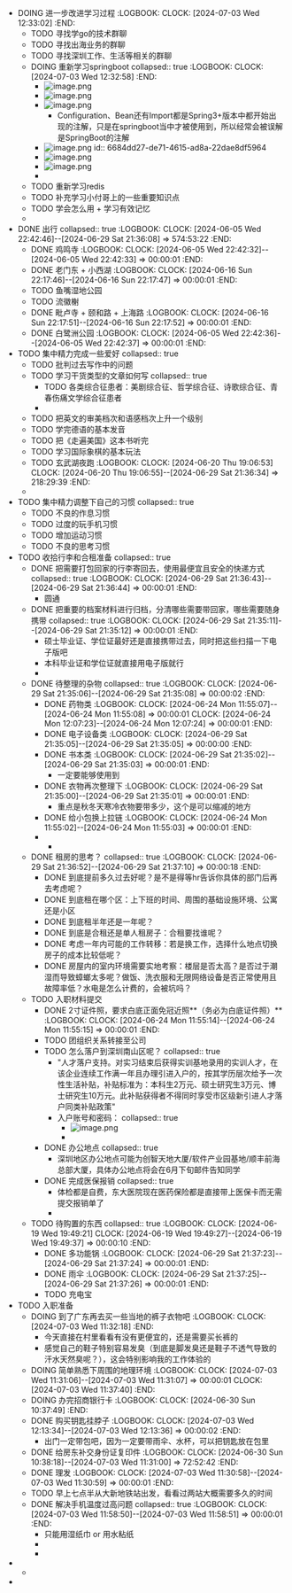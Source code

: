 - DOING 进一步改进学习过程
  :LOGBOOK:
  CLOCK: [2024-07-03 Wed 12:33:02]
  :END:
	- TODO 寻找学go的技术群聊
	- TODO 寻找出海业务的群聊
	- TODO 寻找深圳工作、生活等相关的群聊
	- DOING 重新学习springboot
	  collapsed:: true
	  :LOGBOOK:
	  CLOCK: [2024-07-03 Wed 12:32:58]
	  :END:
		- ![image.png](../assets/image_1719982655171_0.png)
		- ![image.png](../assets/image_1719983017850_0.png)
		- ![image.png](../assets/image_1719983336240_0.png)
			- Configuration、Bean还有Import都是Spring3+版本中都开始出现的注解，只是在springboot当中才被使用到，所以经常会被误解是SpringBoot的注解
		- ![image.png](../assets/image_1719984164780_0.png)
		  id:: 6684dd27-de71-4615-ad8a-22dae8df5964
		- ![image.png](../assets/image_1720001075157_0.png)
		- ![image.png](../assets/image_1720001903113_0.png)
		-
	- TODO 重新学习redis
	- TODO 补充学习小付哥上的一些重要知识点
	- TODO 学会怎么用 + 学习有效记忆
	-
- DONE 出行
  collapsed:: true
  :LOGBOOK:
  CLOCK: [2024-06-05 Wed 22:42:46]--[2024-06-29 Sat 21:36:08] =>  574:53:22
  :END:
	- DONE 鸡鸣寺
	  :LOGBOOK:
	  CLOCK: [2024-06-05 Wed 22:42:32]--[2024-06-05 Wed 22:42:33] =>  00:00:01
	  :END:
	- DONE 老门东 + 小西湖
	  :LOGBOOK:
	  CLOCK: [2024-06-16 Sun 22:17:46]--[2024-06-16 Sun 22:17:47] =>  00:00:01
	  :END:
	- TODO 鱼嘴湿地公园
	- TODO 流徽榭
	- DONE 毗卢寺 + 颐和路 + 上海路
	  :LOGBOOK:
	  CLOCK: [2024-06-16 Sun 22:17:51]--[2024-06-16 Sun 22:17:52] =>  00:00:01
	  :END:
	- DONE 白鹭洲公园
	  :LOGBOOK:
	  CLOCK: [2024-06-05 Wed 22:42:36]--[2024-06-05 Wed 22:42:37] =>  00:00:01
	  :END:
- TODO 集中精力完成一些爱好
  collapsed:: true
	- TODO 批判过去写作中的问题
	- TODO 学习干货类型的文章如何写
	  collapsed:: true
		- TODO 各类综合征患者：美剧综合征、哲学综合征、诗歌综合征、青春伤痛文学综合征患者
		-
	- TODO 把英文的审美档次和语感档次上升一个级别
	- TODO 学完德语的基本发音
	- TODO 把《走遍美国》这本书听完
	- TODO 学习国际象棋的基本玩法
	- TODO 玄武湖夜跑
	  :LOGBOOK:
	  CLOCK: [2024-06-20 Thu 19:06:53]
	  CLOCK: [2024-06-20 Thu 19:06:55]--[2024-06-29 Sat 21:36:34] =>  218:29:39
	  :END:
	-
- TODO 集中精力调整下自己的习惯
  collapsed:: true
	- TODO 不良的作息习惯
	- TODO 过度的玩手机习惯
	- TODO 增加运动习惯
	- TODO 不良的思考习惯
- TODO 收拾行李和合租准备
  collapsed:: true
	- DONE 把需要打包回家的行李寄回去，使用最便宜且安全的快递方式
	  collapsed:: true
	  :LOGBOOK:
	  CLOCK: [2024-06-29 Sat 21:36:43]--[2024-06-29 Sat 21:36:44] =>  00:00:01
	  :END:
		- 圆通
	- DONE 把重要的档案材料进行归档，分清哪些需要带回家，哪些需要随身携带
	  collapsed:: true
	  :LOGBOOK:
	  CLOCK: [2024-06-29 Sat 21:35:11]--[2024-06-29 Sat 21:35:12] =>  00:00:01
	  :END:
		- 硕士毕业证、学位证最好还是直接携带过去，同时把这些扫描一下电子版吧
		- 本科毕业证和学位证就直接用电子版就行
		-
	- DONE 待整理的杂物
	  collapsed:: true
	  :LOGBOOK:
	  CLOCK: [2024-06-29 Sat 21:35:06]--[2024-06-29 Sat 21:35:08] =>  00:00:02
	  :END:
		- DONE 药物类
		  :LOGBOOK:
		  CLOCK: [2024-06-24 Mon 11:55:07]--[2024-06-24 Mon 11:55:08] =>  00:00:01
		  CLOCK: [2024-06-24 Mon 12:07:23]--[2024-06-24 Mon 12:07:24] =>  00:00:01
		  :END:
		- DONE 电子设备类
		  :LOGBOOK:
		  CLOCK: [2024-06-29 Sat 21:35:05]--[2024-06-29 Sat 21:35:05] =>  00:00:00
		  :END:
		- DONE 书本类
		  :LOGBOOK:
		  CLOCK: [2024-06-29 Sat 21:35:02]--[2024-06-29 Sat 21:35:03] =>  00:00:01
		  :END:
			- 一定要能够使用到
		- DONE 衣物再次整理下
		  :LOGBOOK:
		  CLOCK: [2024-06-29 Sat 21:35:00]--[2024-06-29 Sat 21:35:01] =>  00:00:01
		  :END:
			- 重点是秋冬天寒冷衣物要带多少，这个是可以缩减的地方
		- DONE 给小包换上拉链
		  :LOGBOOK:
		  CLOCK: [2024-06-24 Mon 11:55:02]--[2024-06-24 Mon 11:55:03] =>  00:00:01
		  :END:
		-
			-
	- DONE 租房的思考？
	  collapsed:: true
	  :LOGBOOK:
	  CLOCK: [2024-06-29 Sat 21:36:52]--[2024-06-29 Sat 21:37:10] =>  00:00:18
	  :END:
		- DONE 到底提前多久过去好呢？是不是得等hr告诉你具体的部门后再去考虑呢？
		- DONE 到底租在哪个区：上下班的时间、周围的基础设施环境、公寓还是小区
		- DONE 到底租半年还是一年呢？
		- DONE 到底是合租还是单人租房子：合租要找谁呢？
		- DONE 考虑一年内可能的工作转移：若是换工作，选择什么地点切换房子的成本比较低呢？
		- DONE 房屋内的室内环境需要实地考察：楼层是否太高？是否过于潮湿而导致蟑螂太多呢？做饭、洗衣服和无限网络设备是否正常使用且故障率低？水电是怎么计费的，会被坑吗？
	- TODO 入职材料提交
		- DONE 2寸证件照，要求白底正面免冠近照**（务必为白底证件照）**
		  :LOGBOOK:
		  CLOCK: [2024-06-24 Mon 11:55:14]--[2024-06-24 Mon 11:55:15] =>  00:00:01
		  :END:
		- TODO 团组织关系转接至公司
		- TODO 怎么落户到深圳南山区呢？
		  collapsed:: true
			- "人才落户支持。对实习结束后获得实训基地录用的实训人才，在该企业连续工作满一年且办理引进入户的，按其学历层次给予一次性生活补贴，补贴标准为：本科生2万元、硕士研究生3万元、博士研究生10万元。此补贴获得者不得同时享受市区级新引进人才落户同类补贴政策"
			- 入户账号和密码：
			  collapsed:: true
				- ![image.png](../assets/image_1718806717839_0.png)
				-
		- DONE 办公地点
		  collapsed:: true
			- 深圳地区办公地点可能为创智天地大厦/软件产业园基地/顺丰前海总部大厦，具体办公地点将会在6月下旬邮件告知同学
		- DONE 完成医保报销
		  collapsed:: true
			- 体检都是自费，东大医院现在医药保险都是直接带上医保卡而无需提交报销单了
			-
	- TODO 待购置的东西
	  collapsed:: true
	  :LOGBOOK:
	  CLOCK: [2024-06-19 Wed 19:49:21]
	  CLOCK: [2024-06-19 Wed 19:49:27]--[2024-06-19 Wed 19:49:37] =>  00:00:10
	  :END:
		- DONE 多功能锅
		  :LOGBOOK:
		  CLOCK: [2024-06-29 Sat 21:37:23]--[2024-06-29 Sat 21:37:24] =>  00:00:01
		  :END:
		- DONE 雨伞
		  :LOGBOOK:
		  CLOCK: [2024-06-29 Sat 21:37:25]--[2024-06-29 Sat 21:37:26] =>  00:00:01
		  :END:
		- TODO 充电宝
- TODO 入职准备
	- DOING 到了广东再去买一些当地的裤子衣物吧
	  :LOGBOOK:
	  CLOCK: [2024-07-03 Wed 11:32:18]
	  :END:
		- 今天直接在村里看看有没有更便宜的，还是需要买长裤的
		- 感觉自己的鞋子特别容易发臭（到底是脚发臭还是鞋子不透气导致的汗水天然臭呢？），这会特别影响我的工作体验的
	- DOING 简单熟悉下周围的地理环境
	  :LOGBOOK:
	  CLOCK: [2024-07-03 Wed 11:31:06]--[2024-07-03 Wed 11:31:07] =>  00:00:01
	  CLOCK: [2024-07-03 Wed 11:37:40]
	  :END:
	- DOING 办完招商银行卡
	  :LOGBOOK:
	  CLOCK: [2024-06-30 Sun 10:37:49]
	  :END:
	- DONE 购买钥匙挂脖子
	  :LOGBOOK:
	  CLOCK: [2024-07-03 Wed 12:13:34]--[2024-07-03 Wed 12:13:36] =>  00:00:02
	  :END:
		- 出门一定带包吧，因为一定要带雨伞、水杯，可以把钥匙放在包里
	- DONE 给房东补交身份证复印件
	  :LOGBOOK:
	  CLOCK: [2024-06-30 Sun 10:38:18]--[2024-07-03 Wed 11:31:00] =>  72:52:42
	  :END:
	- DONE 理发
	  :LOGBOOK:
	  CLOCK: [2024-07-03 Wed 11:30:58]--[2024-07-03 Wed 11:30:59] =>  00:00:01
	  :END:
	- TODO 早上七点半从大新地铁站出发，看看过两站大概需要多久的时间
	- DONE 解决手机温度过高问题
	  collapsed:: true
	  :LOGBOOK:
	  CLOCK: [2024-07-03 Wed 11:58:50]--[2024-07-03 Wed 11:58:51] =>  00:00:01
	  :END:
		- 只能用湿纸巾 or 用水粘纸
		-
		-
-
	-
-